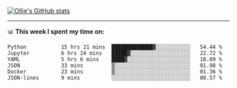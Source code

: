 <!--
**icedpanda/icedpanda** is a ✨ _special_ ✨ repository because its `README.md` (this file) appears on your GitHub profile.

Here are some ideas to get you started:

- 🔭 I’m currently working on ...
- 🌱 I’m currently learning ...
- 👯 I’m looking to collaborate on ...
- 🤔 I’m looking for help with ...
- 💬 Ask me about ...
- 📫 How to reach me: ...
- 😄 Pronouns: ...
- ⚡ Fun fact: ...
-->
[![Ollie's GitHub stats](https://github-readme-stats-icedpanda.vercel.app/api?username=icedpanda&count_private=true&show_icons=true)](https://github.com/icedpanda)

---
📊 **This week I spent my time on:**
<!--START_SECTION:waka-->

```text
Python           15 hrs 21 mins  █████████████▓░░░░░░░░░░░   54.44 %
Jupyter          6 hrs 24 mins   █████▓░░░░░░░░░░░░░░░░░░░   22.72 %
YAML             5 hrs 6 mins    ████▓░░░░░░░░░░░░░░░░░░░░   18.09 %
JSON             33 mins         ▒░░░░░░░░░░░░░░░░░░░░░░░░   01.98 %
Docker           23 mins         ▒░░░░░░░░░░░░░░░░░░░░░░░░   01.36 %
JSON-lines       9 mins          ░░░░░░░░░░░░░░░░░░░░░░░░░   00.57 %
```

<!--END_SECTION:waka-->
